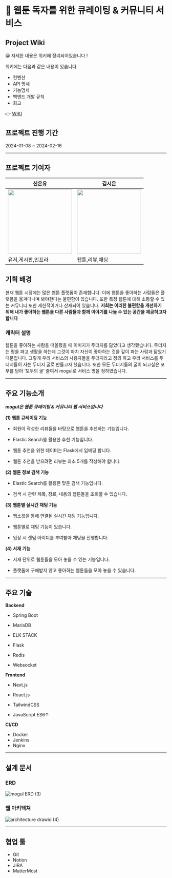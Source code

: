 # 📗 웹툰 독자를 위한 큐레이팅 & 커뮤니티 서비스

## Project Wiki
😀 자세한 내용은 위키에 정리되어있습니다 !

위키에는 다음과 같은 내용이 있습니다

- 컨벤션
- API 명세
- 기능명세
- 백엔드 개발 규칙
- 회고 

👉 [WIKI](https://github.com/SSAFY-Mogul/back-end/wiki)

## 프로젝트 진행 기간

2024-01-08 ~ 2024-02-16

----

## 프로젝트 기여자

|[신온유]([https://github.com/Spring-Trash/lmw](https://github.com/tlsdhsdb))|[김시은]([https://github.com/Spring-Trash/lmw](https://github.com/marie043))|
|---|---|
|<img style="width:200px" src = "https://avatars.githubusercontent.com/tlsdhsdb"/>|<img style="width:200px" src = "https://avatars.githubusercontent.com/marie043"/>|
|유저,게시판,인프라|웹툰,리뷰,채팅|



## 기획 배경

현재 웹툰 시장에는 많은 웹툰 플랫폼이 존재합니다. 이에 웹툰을 좋아하는 사람들은 플랫폼을 옮겨다니며 봐야한다는 불편함이 있습니다. 또한 특정 웹툰에 대해 소통할 수 있는 커뮤니티 또한 제한적이거나 산재되어 있습니다.
**저희는 이러한 불편함을 개선하기 위해 내가 좋아하는 웹툰을 다른 사람들과 함께 이야기를 나눌 수 있는 공간을 제공하고자 합니다**


### 캐릭터 설명

웹툰을 좋아하는 사람을 떠올렸을 때 이미지가 두더지를 닮았다고 생각했습니다. 두더지는 땅을 파고 생활을 하는데 그것이 마치 자신이 좋아하는 것을 깊이 파는 사람과 닮았기 때문입니다. 그렇게 우리 서비스의 사용자들을 두더지라고 정의 하고 우리 서비스를 두더지들이 사는 두더지 굴로 만들고자 했습니다. 또한 모든 두더지들의 굴이 되고싶은 포부를 담아 ‘모두의 굴’ 줄여서 mogul로 서비스 명을 정하였습니다.

----

## 주요 기능소개

***mogul은 웹툰 큐레이팅 & 커뮤니티 웹 서비스입니다***



**(1) 웹툰 큐레이팅 기능**

- 회원이 작성한 리뷰들을 바탕으로 웹툰을 추천하는 기능입니다.

- Elastic Search를 활용한 추천 기능입니다.

- 웹툰 추천을 위한 데이터는 Flask에서 임베딩 합니다.

- 웹툰 추천을 받으려면 리뷰는 최소 5개를 작성해야 합니다.



**(2) 웹툰 정보 검색 기능**

- Elastic Search를 활용한 맞춘 검색 기능입니다.

- 검색 시 관련 제목, 장르, 내용의 웹툰들을 조회할 수 있습니다.



**(3) 웹툰별 실시간 채팅 기능**

- 웹소켓을 통해 연결된 실시간 채팅 기능입니다.

- 웹툰별로 채팅 기능이 있습니다.

- 입장 시 랜덤 아이디를 부여받아 채팅을 진행합니다.



**(4) 서재 기능**

- 서재 단위로 웹툰들을 모아 놓을 수 있는 기능입니다.

- 플랫폼에 구애받지 않고 좋아하는 웹툰들을 모아 놓을 수 있습니다.


---

## 주요 기술

**Backend**

-  Spring Boot

-  MariaDB

-  ELK STACK

-  Flask

-  Redis

-  Websocket



**Frontend**

-  Next.js

-  React.js

-  TailwindCSS

-  JavaScript ES6↑

  

**CI/CD**

- Docker
- Jenkins
- Nginx



---
## 설계 문서


### ERD
![mogul ERD (3)](https://github.com/SSAFY-Mogul/back-end/assets/42714724/68832a67-80c6-49df-afc2-7aed22b29e33)



### 웹 아키텍쳐

![architecture drawio (4)](https://github.com/SSAFY-Mogul/back-end/assets/42714724/3b8ed31a-d488-42b9-96c9-897dbffa93a7)

----

## 협업 툴

- Git
- Notion
- JIRA
- MatterMost





